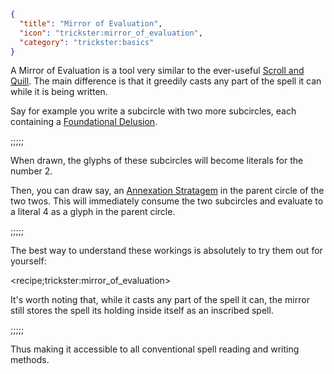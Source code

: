 ```json
{
  "title": "Mirror of Evaluation",
  "icon": "trickster:mirror_of_evaluation",
  "category": "trickster:basics"
}
```

A Mirror of Evaluation is a tool very similar to the ever-useful [Scroll and Quill](^trickster:basics/scroll_and_quill).
The main difference is that it greedily casts any part of the spell it can while it is being written.


Say for example you write a subcircle with two more subcircles, each containing a [Foundational Delusion](^trickster:distortions/arithmetic#1).

;;;;;

When drawn, the glyphs of these subcircles will become literals for the number 2.


Then, you can draw say, an [Annexation Stratagem](^trickster:distortions/arithmetic#3) in the parent circle of the two twos.
This will immediately consume the two subcircles and evaluate to a literal 4 as a glyph in the parent circle.

;;;;;

The best way to understand these workings is absolutely to try them out for yourself:

<recipe;trickster:mirror_of_evaluation>

It's worth noting that, while it casts any part of the spell it can, the mirror still stores the spell its holding 
inside itself as an inscribed spell. 

;;;;;

Thus making it accessible to all conventional spell reading and writing methods.
